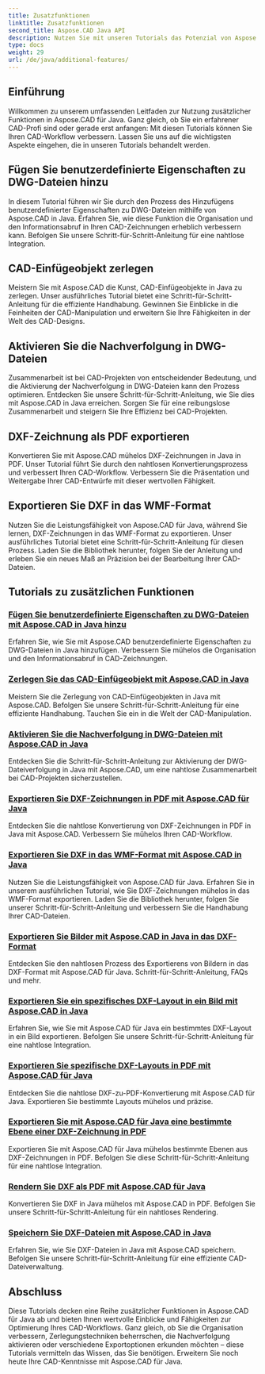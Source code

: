 ```yaml
---
title: Zusatzfunktionen
linktitle: Zusatzfunktionen
second_title: Aspose.CAD Java API
description: Nutzen Sie mit unseren Tutorials das Potenzial von Aspose.CAD in Java. Fügen Sie benutzerdefinierte Eigenschaften hinzu, zerlegen Sie CAD-Einfügeobjekte, aktivieren Sie die Nachverfolgung und exportieren Sie DXF-Zeichnungen nahtlos. Verbessern Sie Ihren CAD-Workflow mühelos.
type: docs
weight: 29
url: /de/java/additional-features/
---
```



## Einführung

Willkommen zu unserem umfassenden Leitfaden zur Nutzung zusätzlicher Funktionen in Aspose.CAD für Java. Ganz gleich, ob Sie ein erfahrener CAD-Profi sind oder gerade erst anfangen: Mit diesen Tutorials können Sie Ihren CAD-Workflow verbessern. Lassen Sie uns auf die wichtigsten Aspekte eingehen, die in unseren Tutorials behandelt werden.

## Fügen Sie benutzerdefinierte Eigenschaften zu DWG-Dateien hinzu

In diesem Tutorial führen wir Sie durch den Prozess des Hinzufügens benutzerdefinierter Eigenschaften zu DWG-Dateien mithilfe von Aspose.CAD in Java. Erfahren Sie, wie diese Funktion die Organisation und den Informationsabruf in Ihren CAD-Zeichnungen erheblich verbessern kann. Befolgen Sie unsere Schritt-für-Schritt-Anleitung für eine nahtlose Integration.

## CAD-Einfügeobjekt zerlegen

Meistern Sie mit Aspose.CAD die Kunst, CAD-Einfügeobjekte in Java zu zerlegen. Unser ausführliches Tutorial bietet eine Schritt-für-Schritt-Anleitung für die effiziente Handhabung. Gewinnen Sie Einblicke in die Feinheiten der CAD-Manipulation und erweitern Sie Ihre Fähigkeiten in der Welt des CAD-Designs.

## Aktivieren Sie die Nachverfolgung in DWG-Dateien

Zusammenarbeit ist bei CAD-Projekten von entscheidender Bedeutung, und die Aktivierung der Nachverfolgung in DWG-Dateien kann den Prozess optimieren. Entdecken Sie unsere Schritt-für-Schritt-Anleitung, wie Sie dies mit Aspose.CAD in Java erreichen. Sorgen Sie für eine reibungslose Zusammenarbeit und steigern Sie Ihre Effizienz bei CAD-Projekten.

## DXF-Zeichnung als PDF exportieren

Konvertieren Sie mit Aspose.CAD mühelos DXF-Zeichnungen in Java in PDF. Unser Tutorial führt Sie durch den nahtlosen Konvertierungsprozess und verbessert Ihren CAD-Workflow. Verbessern Sie die Präsentation und Weitergabe Ihrer CAD-Entwürfe mit dieser wertvollen Fähigkeit.

## Exportieren Sie DXF in das WMF-Format

Nutzen Sie die Leistungsfähigkeit von Aspose.CAD für Java, während Sie lernen, DXF-Zeichnungen in das WMF-Format zu exportieren. Unser ausführliches Tutorial bietet eine Schritt-für-Schritt-Anleitung für diesen Prozess. Laden Sie die Bibliothek herunter, folgen Sie der Anleitung und erleben Sie ein neues Maß an Präzision bei der Bearbeitung Ihrer CAD-Dateien.

## Tutorials zu zusätzlichen Funktionen
### [Fügen Sie benutzerdefinierte Eigenschaften zu DWG-Dateien mit Aspose.CAD in Java hinzu](./add-custom-properties/)
Erfahren Sie, wie Sie mit Aspose.CAD benutzerdefinierte Eigenschaften zu DWG-Dateien in Java hinzufügen. Verbessern Sie mühelos die Organisation und den Informationsabruf in CAD-Zeichnungen.
### [Zerlegen Sie das CAD-Einfügeobjekt mit Aspose.CAD in Java](./decompose-cad-insert-object/)
Meistern Sie die Zerlegung von CAD-Einfügeobjekten in Java mit Aspose.CAD. Befolgen Sie unsere Schritt-für-Schritt-Anleitung für eine effiziente Handhabung. Tauchen Sie ein in die Welt der CAD-Manipulation.
### [Aktivieren Sie die Nachverfolgung in DWG-Dateien mit Aspose.CAD in Java](./enable-tracking/)
Entdecken Sie die Schritt-für-Schritt-Anleitung zur Aktivierung der DWG-Dateiverfolgung in Java mit Aspose.CAD, um eine nahtlose Zusammenarbeit bei CAD-Projekten sicherzustellen.
### [Exportieren Sie DXF-Zeichnungen in PDF mit Aspose.CAD für Java](./export-dxf-to-pdf/)
Entdecken Sie die nahtlose Konvertierung von DXF-Zeichnungen in PDF in Java mit Aspose.CAD. Verbessern Sie mühelos Ihren CAD-Workflow.
### [Exportieren Sie DXF in das WMF-Format mit Aspose.CAD in Java](./export-dxf-to-wmf/)
Nutzen Sie die Leistungsfähigkeit von Aspose.CAD für Java. Erfahren Sie in unserem ausführlichen Tutorial, wie Sie DXF-Zeichnungen mühelos in das WMF-Format exportieren. Laden Sie die Bibliothek herunter, folgen Sie unserer Schritt-für-Schritt-Anleitung und verbessern Sie die Handhabung Ihrer CAD-Dateien.
### [Exportieren Sie Bilder mit Aspose.CAD in Java in das DXF-Format](./export-images-to-dxf/)
Entdecken Sie den nahtlosen Prozess des Exportierens von Bildern in das DXF-Format mit Aspose.CAD für Java. Schritt-für-Schritt-Anleitung, FAQs und mehr.
### [Exportieren Sie ein spezifisches DXF-Layout in ein Bild mit Aspose.CAD in Java](./export-specific-layout-to-image/)
Erfahren Sie, wie Sie mit Aspose.CAD für Java ein bestimmtes DXF-Layout in ein Bild exportieren. Befolgen Sie unsere Schritt-für-Schritt-Anleitung für eine nahtlose Integration.
### [Exportieren Sie spezifische DXF-Layouts in PDF mit Aspose.CAD für Java](./export-specific-layout-to-pdf/)
Entdecken Sie die nahtlose DXF-zu-PDF-Konvertierung mit Aspose.CAD für Java. Exportieren Sie bestimmte Layouts mühelos und präzise.
### [Exportieren Sie mit Aspose.CAD für Java eine bestimmte Ebene einer DXF-Zeichnung in PDF](./export-specific-layer-to-pdf/)
Exportieren Sie mit Aspose.CAD für Java mühelos bestimmte Ebenen aus DXF-Zeichnungen in PDF. Befolgen Sie diese Schritt-für-Schritt-Anleitung für eine nahtlose Integration.
### [Rendern Sie DXF als PDF mit Aspose.CAD für Java](./render-dxf-as-pdf/)
Konvertieren Sie DXF in Java mühelos mit Aspose.CAD in PDF. Befolgen Sie unsere Schritt-für-Schritt-Anleitung für ein nahtloses Rendering.
### [Speichern Sie DXF-Dateien mit Aspose.CAD in Java](./save-dxf-files/)
Erfahren Sie, wie Sie DXF-Dateien in Java mit Aspose.CAD speichern. Befolgen Sie unsere Schritt-für-Schritt-Anleitung für eine effiziente CAD-Dateiverwaltung.

## Abschluss

Diese Tutorials decken eine Reihe zusätzlicher Funktionen in Aspose.CAD für Java ab und bieten Ihnen wertvolle Einblicke und Fähigkeiten zur Optimierung Ihres CAD-Workflows. Ganz gleich, ob Sie die Organisation verbessern, Zerlegungstechniken beherrschen, die Nachverfolgung aktivieren oder verschiedene Exportoptionen erkunden möchten – diese Tutorials vermitteln das Wissen, das Sie benötigen. Erweitern Sie noch heute Ihre CAD-Kenntnisse mit Aspose.CAD für Java.